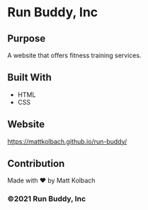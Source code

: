 # Run Buddy, Inc

## Purpose
A website that offers fitness training services. 

## Built With
* HTML
* CSS

## Website
https://mattkolbach.github.io/run-buddy/

## Contribution
Made with ❤️ by Matt Kolbach

### ©️2021 Run Buddy, Inc 
